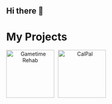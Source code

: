 ## Hi there 👋

<!--
**mrboom192/mrboom192** is a ✨ _special_ ✨ repository because its `README.md` (this file) appears on your GitHub profile.

Here are some ideas to get you started:

- 🔭 I’m currently working on ...
- 🌱 I’m currently learning ...
- 👯 I’m looking to collaborate on ...
- 🤔 I’m looking for help with ...
- 💬 Ask me about ...
- 📫 How to reach me: ...
- 😄 Pronouns: ...
- ⚡ Fun fact: ...
-->
# My Projects

<div style="display: flex; align-items: center; gap: 10px; flex-wrap: wrap;">

<a href="https://github.com/your-username/GametimeRehab" style="text-decoration: none; text-align: center;">
  <img src="https://github.com/user-attachments/assets/a7b80130-6504-46a8-b21d-92075613f03f" alt="Gametime Rehab" width="128">
</a>

<a href="https://github.com/your-username/GametimeRehab](https://github.com/CS-3203-Group-F/calpal-web" style="text-decoration: none; text-align: center;">
  <img src="https://github.com/user-attachments/assets/f41d6ab5-d373-4d77-97a2-02dfcd5a7bb3" alt="CalPal" width="128">
</a>

</div>
